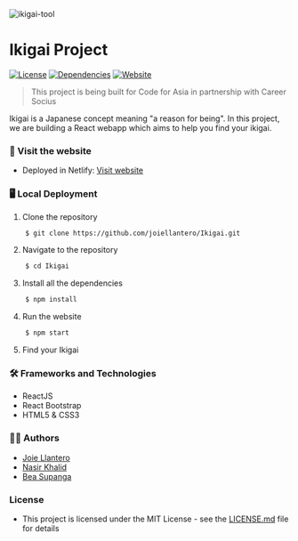 <img src="ikigai-tool.png" alt="ikigai-tool">

# Ikigai Project

[![License](http://img.shields.io/:license-mit-blue.svg?style=flat-square)](http://badges.mit-license.org)
[![Dependencies](https://img.shields.io/david/joiellantero/Ikigai?color=green&style=flat-square)](https://img.shields.io/david/joiellantero/Ikigai?color=green&style=flat-square)
[![Website](https://img.shields.io/website?style=flat-square&url=https%3A%2F%2Fcfa-cs-ikigai.netlify.app%2F)](https://img.shields.io/website?style=flat-square&url=https%3A%2F%2Fcfa-cs-ikigai.netlify.app%2F)


> This project is being built for Code for Asia in partnership with Career Socius

Ikigai is a Japanese concept meaning "a reason for being". In this project, we are building a React webapp which aims to help you find your ikigai.


### 🔗 Visit the website
- Deployed in Netlify: [Visit website](https://cfa-cs-ikigai.netlify.app/)


### 🖥 Local Deployment

1. Clone the repository

```bash
    $ git clone https://github.com/joiellantero/Ikigai.git
```

2. Navigate to the repository

```bash
    $ cd Ikigai
```

3. Install all the dependencies

```bash
    $ npm install
```

4. Run the website

```bash
    $ npm start
```

5. Find your Ikigai

### 🛠 Frameworks and Technologies

- ReactJS
- React Bootstrap
- HTML5 & CSS3

### 👨‍💼 Authors

- [Joie Llantero](https://github.com/joiellantero)
- [Nasir Khalid](https://github.com/NasirKhalidQ)
- [Bea Supanga](https://github.com/bearosari)

### License

- This project is licensed under the MIT License - see the [LICENSE.md](https://github.com/joiellantero/Ikigai/blob/master/LICENSE) file for details
